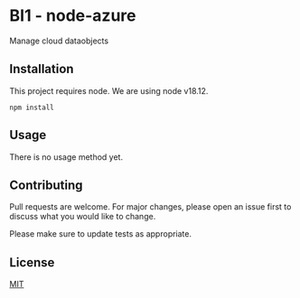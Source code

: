 # BI1 - node-azure

Manage cloud dataobjects

## Installation

This project requires node. We are using node v18.12. 

`npm install`

## Usage

There is no usage method yet.

## Contributing

Pull requests are welcome. For major changes, please open an issue first
to discuss what you would like to change.

Please make sure to update tests as appropriate.

## License

[MIT](https://choosealicense.com/licenses/mit/)
